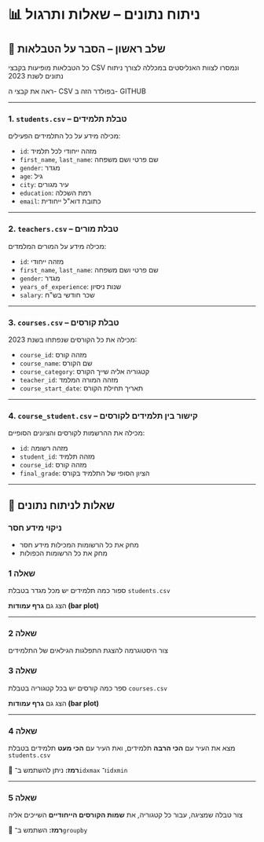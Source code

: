
# 📊 ניתוח נתונים – שאלות ותרגול

## 📁 שלב ראשון – הסבר על הטבלאות

כל הטבלאות מופיעות בקבצי CSV ונמסרו לצוות האנליסטים במכללה לצורך ניתוח נתונים לשנת 2023

ראה את קבצי ה- CSV בפולדר הזה ב- GITHUB

---

### 1. `students.csv` – טבלת תלמידים  
מכילה מידע על כל התלמידים הפעילים:
- `id`: מזהה ייחודי לכל תלמיד  
- `first_name`, `last_name`: שם פרטי ושם משפחה  
- `gender`: מגדר  
- `age`: גיל  
- `city`: עיר מגורים  
- `education`: רמת השכלה  
- `email`: כתובת דוא"ל ייחודית

---

### 2. `teachers.csv` – טבלת מורים  
מכילה מידע על המורים המלמדים:
- `id`: מזהה ייחודי  
- `first_name`, `last_name`: שם פרטי ושם משפחה  
- `gender`: מגדר  
- `years_of_experience`: שנות ניסיון  
- `salary`: שכר חודשי בש"ח

---

### 3. `courses.csv` – טבלת קורסים  
מכילה את כל הקורסים שנפתחו בשנת 2023:
- `course_id`: מזהה קורס  
- `course_name`: שם הקורס  
- `course_category`: קטגוריה אליה שייך הקורס  
- `teacher_id`: מזהה המורה המלמד  
- `course_start_date`: תאריך תחילת הקורס

---

### 4. `course_student.csv` – קישור בין תלמידים לקורסים  
מכילה את ההרשמות לקורסים והציונים הסופיים:
- `id`: מזהה רשומה  
- `student_id`: מזהה תלמיד  
- `course_id`: מזהה קורס  
- `final_grade`: הציון הסופי של התלמיד בקורס

---

## 📝 שאלות לניתוח נתונים

### ניקוי מידע חסר
- מחק את כל הרשומות המכילות מידע חסר
- מחק את כל הרשומות הכפולות

### שאלה 1  
ספור כמה תלמידים יש מכל מגדר בטבלת `students.csv` 

הצג גם **גרף עמודות (bar plot)**

---

### שאלה 2  
צור היסטוגרמה להצגת התפלגות הגילאים של התלמידים

### שאלה 3  
ספר כמה קורסים יש בכל קטגוריה בטבלת `courses.csv`

הצג גם **גרף עמודות (bar plot)**

---

### שאלה 4  
מצא את העיר עם **הכי הרבה** תלמידים, ואת העיר עם **הכי מעט** תלמידים בטבלת `students.csv`  

📌 **רמז:** ניתן להשתמש ב־`idxmax` ו־`idxmin`

---

### שאלה 5  
צור טבלה שמציגה, עבור כל קטגוריה, את **שמות הקורסים הייחודיים** השייכים אליה  

📌 **רמז:** השתמש ב־`groupby`
